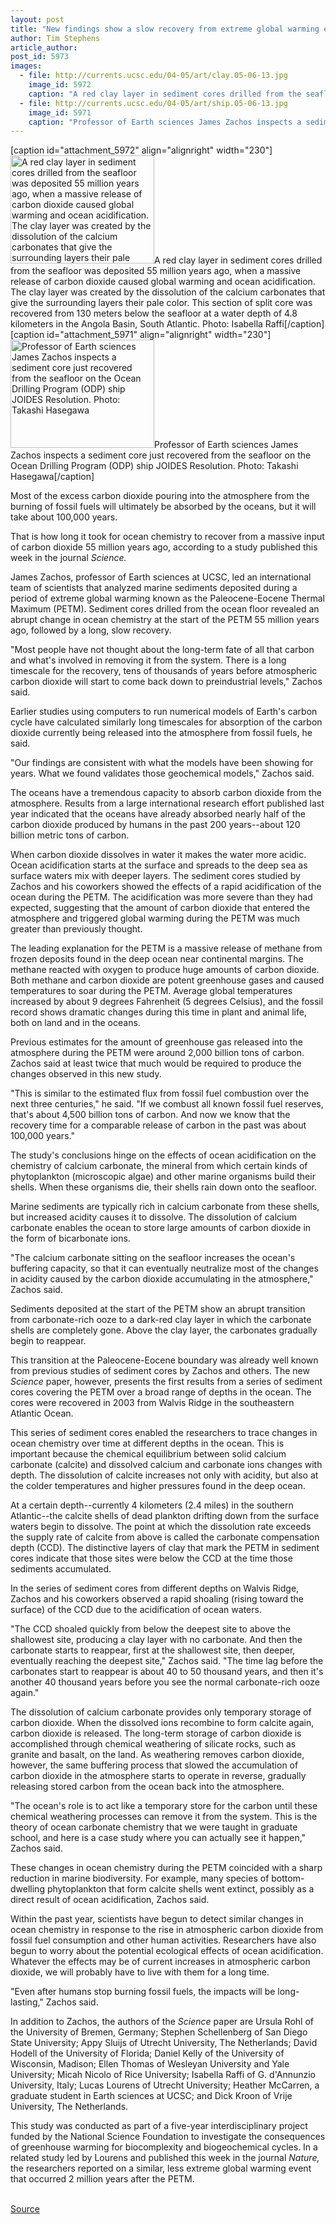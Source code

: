 ```yaml
---
layout: post
title: "New findings show a slow recovery from extreme global warming episode 55 million years ago"
author: Tim Stephens
article_author: 
post_id: 5973
images:
  - file: http://currents.ucsc.edu/04-05/art/clay.05-06-13.jpg
    image_id: 5972
    caption: "A red clay layer in sediment cores drilled from the seafloor was deposited 55 million years ago, when a massive release of carbon dioxide caused global warming and ocean acidification. The clay layer was created by the dissolution of the calcium carbonates that give the surrounding layers their pale color. This section of split core was recovered from 130 meters below the seafloor at a water depth of 4.8 kilometers in the Angola Basin, South Atlantic. Photo: Isabella Raffi"
  - file: http://currents.ucsc.edu/04-05/art/ship.05-06-13.jpg
    image_id: 5971
    caption: "Professor of Earth sciences James Zachos inspects a sediment core just recovered from the seafloor on the Ocean Drilling Program (ODP) ship JOIDES Resolution. Photo: Takashi Hasegawa"
---
```


[caption id="attachment_5972" align="alignright" width="230"]<a href="http://dev-ucsc-news.pantheonsite.io/wp-content/uploads/2005/06/clay.05-06-13.jpg"><img class="size-full wp-image-5972" src="http://dev-ucsc-news.pantheonsite.io/wp-content/uploads/2005/06/clay.05-06-13.jpg" alt="A red clay layer in sediment cores drilled from the seafloor was deposited 55 million years ago, when a massive release of carbon dioxide caused global warming and ocean acidification. The clay layer was created by the dissolution of the calcium carbonates that give the surrounding layers their pale color. This section of split core was recovered from 130 meters below the seafloor at a water depth of 4.8 kilometers in the Angola Basin, South Atlantic. Photo: Isabella Raffi" width="230" height="173" /></a>A red clay layer in sediment cores drilled from the seafloor was deposited 55 million years ago, when a massive release of carbon dioxide caused global warming and ocean acidification. The clay layer was created by the dissolution of the calcium carbonates that give the surrounding layers their pale color. This section of split core was recovered from 130 meters below the seafloor at a water depth of 4.8 kilometers in the Angola Basin, South Atlantic. Photo: Isabella Raffi[/caption]
[caption id="attachment_5971" align="alignright" width="230"]<a href="http://dev-ucsc-news.pantheonsite.io/wp-content/uploads/2005/06/ship.05-06-13.jpg"><img class="size-full wp-image-5971" src="http://dev-ucsc-news.pantheonsite.io/wp-content/uploads/2005/06/ship.05-06-13.jpg" alt="Professor of Earth sciences James Zachos inspects a sediment core just recovered from the seafloor on the Ocean Drilling Program (ODP) ship JOIDES Resolution. Photo: Takashi Hasegawa" width="230" height="173" /></a>Professor of Earth sciences James Zachos inspects a sediment core just recovered from the seafloor on the Ocean Drilling Program (ODP) ship JOIDES Resolution. Photo: Takashi Hasegawa[/caption]
<a name="content" id="content"></a>
<p>
  Most of the excess carbon dioxide pouring into the atmosphere from the burning of fossil fuels will ultimately be absorbed by the oceans, but it will take about 100,000 years.
</p>
<p>
  That is how long it took for ocean chemistry to recover from a massive input of carbon dioxide 55 million years ago, according to a study published this week in the journal <i>Science.</i><br>
</p>
<p>
  James Zachos, professor of Earth sciences at UCSC, led an international team of scientists that analyzed marine sediments deposited during a period of extreme global warming known as the Paleocene-Eocene Thermal Maximum (PETM). Sediment cores drilled from the ocean floor revealed an abrupt change in ocean chemistry at the start of the PETM 55 million years ago, followed by a long, slow recovery.<br>
</p>
<p>
  "Most people have not thought about the long-term fate of all that carbon and what's involved in removing it from the system. There is a long timescale for the recovery, tens of thousands of years before atmospheric carbon dioxide will start to come back down to preindustrial levels," Zachos said.<br>
</p>
<p>
  Earlier studies using computers to run numerical models of Earth's carbon cycle have calculated similarly long timescales for absorption of the carbon dioxide currently being released into the atmosphere from fossil fuels, he said.<br>
</p>
<p>
  "Our findings are consistent with what the models have been showing for years. What we found validates those geochemical models," Zachos said.<br>
</p>
<p>
  The oceans have a tremendous capacity to absorb carbon dioxide from the atmosphere. Results from a large international research effort published last year indicated that the oceans have already absorbed nearly half of the carbon dioxide produced by humans in the past 200 years--about 120 billion metric tons of carbon.<br>
</p>
<p>
  When carbon dioxide dissolves in water it makes the water more acidic. Ocean acidification starts at the surface and spreads to the deep sea as surface waters mix with deeper layers. The sediment cores studied by Zachos and his coworkers showed the effects of a rapid acidification of the ocean during the PETM. The acidification was more severe than they had expected, suggesting that the amount of carbon dioxide that entered the atmosphere and triggered global warming during the PETM was much greater than previously thought.<br>
</p>
<p>
  The leading explanation for the PETM is a massive release of methane from frozen deposits found in the deep ocean near continental margins. The methane reacted with oxygen to produce huge amounts of carbon dioxide. Both methane and carbon dioxide are potent greenhouse gases and caused temperatures to soar during the PETM. Average global temperatures increased by about 9 degrees Fahrenheit (5 degrees Celsius), and the fossil record shows dramatic changes during this time in plant and animal life, both on land and in the oceans.<br>
</p>
<p>
  Previous estimates for the amount of greenhouse gas released into the atmosphere during the PETM were around 2,000 billion tons of carbon. Zachos said at least twice that much would be required to produce the changes observed in this new study.<br>
</p>
<p>
  "This is similar to the estimated flux from fossil fuel combustion over the next three centuries," he said. "If we combust all known fossil fuel reserves, that's about 4,500 billion tons of carbon. And now we know that the recovery time for a comparable release of carbon in the past was about 100,000 years."<br>
</p>
<p>
  The study's conclusions hinge on the effects of ocean acidification on the chemistry of calcium carbonate, the mineral from which certain kinds of phytoplankton (microscopic algae) and other marine organisms build their shells. When these organisms die, their shells rain down onto the seafloor.
</p>
<p>
  Marine sediments are typically rich in calcium carbonate from these shells, but increased acidity causes it to dissolve. The dissolution of calcium carbonate enables the ocean to store large amounts of carbon dioxide in the form of bicarbonate ions.<br>
</p>
<p>
  "The calcium carbonate sitting on the seafloor increases the ocean's buffering capacity, so that it can eventually neutralize most of the changes in acidity caused by the carbon dioxide accumulating in the atmosphere," Zachos said.<br>
</p>
<p>
  Sediments deposited at the start of the PETM show an abrupt transition from carbonate-rich ooze to a dark-red clay layer in which the carbonate shells are completely gone. Above the clay layer, the carbonates gradually begin to reappear.<br>
</p>
<p>
  This transition at the Paleocene-Eocene boundary was already well known from previous studies of sediment cores by Zachos and others. The new <i>Science</i> paper, however, presents the first results from a series of sediment cores covering the PETM over a broad range of depths in the ocean. The cores were recovered in 2003 from Walvis Ridge in the southeastern Atlantic Ocean.<br>
</p>
<p>
  This series of sediment cores enabled the researchers to trace changes in ocean chemistry over time at different depths in the ocean. This is important because the chemical equilibrium between solid calcium carbonate (calcite) and dissolved calcium and carbonate ions changes with depth. The dissolution of calcite increases not only with acidity, but also at the colder temperatures and higher pressures found in the deep ocean.<br>
</p>
<p>
  At a certain depth--currently 4 kilometers (2.4 miles) in the southern Atlantic--the calcite shells of dead plankton drifting down from the surface waters begin to dissolve. The point at which the dissolution rate exceeds the supply rate of calcite from above is called the carbonate compensation depth (CCD). The distinctive layers of clay that mark the PETM in sediment cores indicate that those sites were below the CCD at the time those sediments accumulated.<br>
</p>
<p>
  In the series of sediment cores from different depths on Walvis Ridge, Zachos and his coworkers observed a rapid shoaling (rising toward the surface) of the CCD due to the acidification of ocean waters.<br>
</p>
<p>
  "The CCD shoaled quickly from below the deepest site to above the shallowest site, producing a clay layer with no carbonate. And then the carbonate starts to reappear, first at the shallowest site, then deeper, eventually reaching the deepest site," Zachos said. "The time lag before the carbonates start to reappear is about 40 to 50 thousand years, and then it's another 40 thousand years before you see the normal carbonate-rich ooze again."<br>
</p>
<p>
  The dissolution of calcium carbonate provides only temporary storage of carbon dioxide. When the dissolved ions recombine to form calcite again, carbon dioxide is released. The long-term storage of carbon dioxide is accomplished through chemical weathering of silicate rocks, such as granite and basalt, on the land. As weathering removes carbon dioxide, however, the same buffering process that slowed the accumulation of carbon dioxide in the atmosphere starts to operate in reverse, gradually releasing stored carbon from the ocean back into the atmosphere.<br>
</p>
<p>
  "The ocean's role is to act like a temporary store for the carbon until these chemical weathering processes can remove it from the system. This is the theory of ocean carbonate chemistry that we were taught in graduate school, and here is a case study where you can actually see it happen," Zachos said.<br>
</p>
<p>
  These changes in ocean chemistry during the PETM coincided with a sharp reduction in marine biodiversity. For example, many species of bottom-dwelling phytoplankton that form calcite shells went extinct, possibly as a direct result of ocean acidification, Zachos said.<br>
</p>
<p>
  Within the past year, scientists have begun to detect similar changes in ocean chemistry in response to the rise in atmospheric carbon dioxide from fossil fuel consumption and other human activities. Researchers have also begun to worry about the potential ecological effects of ocean acidification. Whatever the effects may be of current increases in atmospheric carbon dioxide, we will probably have to live with them for a long time.<br>
</p>
<p>
  "Even after humans stop burning fossil fuels, the impacts will be long-lasting," Zachos said.<br>
</p>
<p>
  In addition to Zachos, the authors of the <i>Science</i> paper are Ursula Rohl of the University of Bremen, Germany; Stephen Schellenberg of San Diego State University; Appy Sluijs of Utrecht University, The Netherlands; David Hodell of the University of Florida; Daniel Kelly of the University of Wisconsin, Madison; Ellen Thomas of Wesleyan University and Yale University; Micah Nicolo of Rice University; Isabella Raffi of G. d'Annunzio University, Italy; Lucas Lourens of Utrecht University; Heather McCarren, a graduate student in Earth sciences at UCSC; and Dick Kroon of Vrije University, The Netherlands.<br>
</p>
<p>
  This study was conducted as part of a five-year interdisciplinary project funded by the National Science Foundation to investigate the consequences of greenhouse warming for biocomplexity and biogeochemical cycles. In a related study led by Lourens and published this week in the journal <i>Nature,</i> the researchers reported on a similar, less extreme global warming event that occurred 2 million years after the PETM.<br>
  <br>
</p>
<p><a href="http://www1.ucsc.edu/currents/04-05/06-13/ocean.asp" title="Permalink to ocean">Source</a></p>
